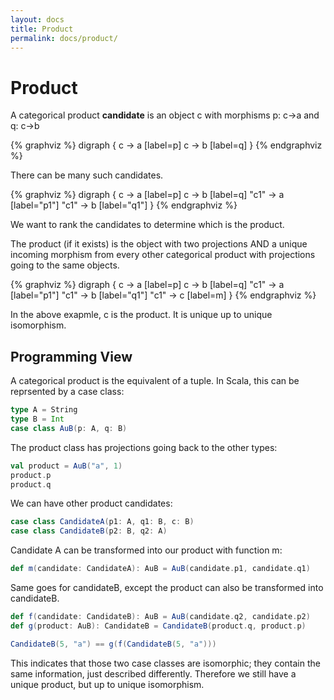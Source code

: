 ```yaml
---
layout: docs
title: Product
permalink: docs/product/
---
```

# Product
A categorical product __candidate__ is an object c with morphisms p: c->a and q: c->b

{% graphviz %}
digraph {
    c -> a [label=p]
    c -> b [label=q]
}
{% endgraphviz %}

There can be many such candidates.

{% graphviz %}
digraph {
    c -> a [label=p]
    c -> b [label=q]
    "c1" -> a [label="p1"]
    "c1" -> b [label="q1"] 
}
{% endgraphviz %}

We want to rank the candidates to determine which is the product.

The product (if it exists) is the object with two projections AND a unique incoming morphism from every other categorical product with projections going to the same objects.

{% graphviz %}
digraph {
    c -> a [label=p]
    c -> b [label=q]
    "c1" -> a [label="p1"]
    "c1" -> b [label="q1"] 
    "c1" -> c [label=m]
}
{% endgraphviz %}

In the above exapmle, c is the product. It is unique up to unique isomorphism.

## Programming View
A categorical product is the equivalent of a tuple. In Scala, this can be reprsented by a case class:
```scala
type A = String
type B = Int
case class AuB(p: A, q: B)
```

The product class has projections going back to the other types:

```scala
val product = AuB("a", 1)
product.p
product.q
```

We can have other product candidates:
```scala
case class CandidateA(p1: A, q1: B, c: B)
case class CandidateB(p2: B, q2: A)
```

Candidate A can be transformed into our product with function m:
```scala
def m(candidate: CandidateA): AuB = AuB(candidate.p1, candidate.q1)
```

Same goes for candidateB, except the product can also be transformed into candidateB.
```scala
def f(candidate: CandidateB): AuB = AuB(candidate.q2, candidate.p2)
def g(product: AuB): CandidateB = CandidateB(product.q, product.p)

CandidateB(5, "a") == g(f(CandidateB(5, "a")))
```

This indicates that those two case classes are isomorphic; they contain the same information, just described differently.
Therefore we still have a unique product, but up to unique isomorphism.